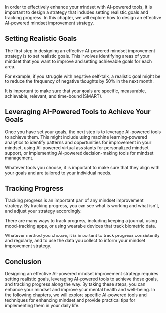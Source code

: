 

In order to effectively enhance your mindset with AI-powered tools, it is important to design a strategy that includes setting realistic goals and tracking progress. In this chapter, we will explore how to design an effective AI-powered mindset improvement strategy.

Setting Realistic Goals
-----------------------

The first step in designing an effective AI-powered mindset improvement strategy is to set realistic goals. This involves identifying areas of your mindset that you want to improve and setting achievable goals for each area.

For example, if you struggle with negative self-talk, a realistic goal might be to reduce the frequency of negative thoughts by 50% in the next month.

It is important to make sure that your goals are specific, measurable, achievable, relevant, and time-bound (SMART).

Leveraging AI-Powered Tools to Achieve Your Goals
-------------------------------------------------

Once you have set your goals, the next step is to leverage AI-powered tools to achieve them. This might include using machine learning-powered analytics to identify patterns and opportunities for improvement in your mindset, using AI-powered virtual assistants for personalized mindset support, or implementing AI-powered decision-making tools for mindset management.

Whatever tools you choose, it is important to make sure that they align with your goals and are tailored to your individual needs.

Tracking Progress
-----------------

Tracking progress is an important part of any mindset improvement strategy. By tracking progress, you can see what is working and what isn't, and adjust your strategy accordingly.

There are many ways to track progress, including keeping a journal, using mood-tracking apps, or using wearable devices that track biometric data.

Whatever method you choose, it is important to track progress consistently and regularly, and to use the data you collect to inform your mindset improvement strategy.

Conclusion
----------

Designing an effective AI-powered mindset improvement strategy requires setting realistic goals, leveraging AI-powered tools to achieve those goals, and tracking progress along the way. By taking these steps, you can enhance your mindset and improve your mental health and well-being. In the following chapters, we will explore specific AI-powered tools and techniques for enhancing mindset and provide practical tips for implementing them in your daily life.
